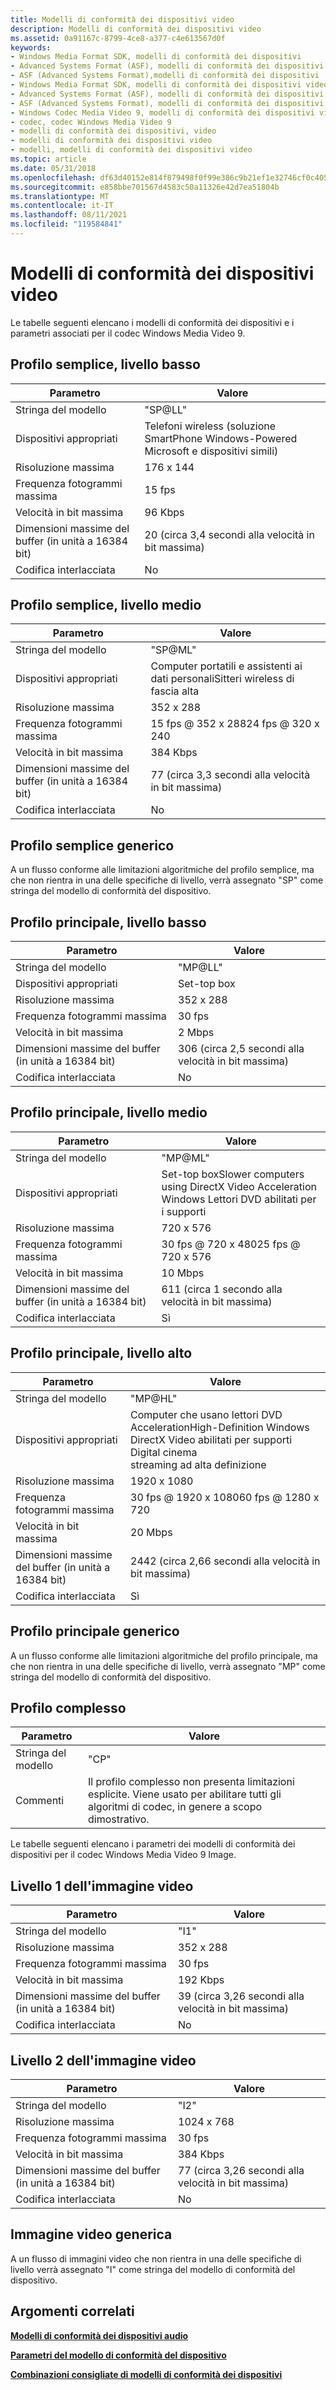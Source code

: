 ```yaml
---
title: Modelli di conformità dei dispositivi video
description: Modelli di conformità dei dispositivi video
ms.assetid: 0a91167c-8799-4ce8-a377-c4e613567d0f
keywords:
- Windows Media Format SDK, modelli di conformità dei dispositivi
- Advanced Systems Format (ASF), modelli di conformità dei dispositivi
- ASF (Advanced Systems Format),modelli di conformità dei dispositivi
- Windows Media Format SDK, modelli di conformità dei dispositivi video
- Advanced Systems Format (ASF), modelli di conformità dei dispositivi video
- ASF (Advanced Systems Format), modelli di conformità dei dispositivi video
- Windows Codec Media Video 9, modelli di conformità dei dispositivi video
- codec, codec Windows Media Video 9
- modelli di conformità dei dispositivi, video
- modelli di conformità dei dispositivi video
- modelli, modelli di conformità dei dispositivi video
ms.topic: article
ms.date: 05/31/2018
ms.openlocfilehash: df63d40152e814f879498f0f99e386c9b21ef1e32746cf0c405aa46ab9d2fa48
ms.sourcegitcommit: e858bbe701567d4583c50a11326e42d7ea51804b
ms.translationtype: MT
ms.contentlocale: it-IT
ms.lasthandoff: 08/11/2021
ms.locfileid: "119584841"
---
```

# <a name="video-device-conformance-templates"></a>Modelli di conformità dei dispositivi video

Le tabelle seguenti elencano i modelli di conformità dei dispositivi e i parametri associati per il codec Windows Media Video 9.

## <a name="simple-profile-low-level"></a>Profilo semplice, livello basso



| Parametro                                | Valore                                                                                 |
|------------------------------------------|---------------------------------------------------------------------------------------|
| Stringa del modello                          | "SP@LL"                                                                               |
| Dispositivi appropriati                      | Telefoni wireless (soluzione SmartPhone Windows-Powered Microsoft e dispositivi simili) |
| Risoluzione massima                       | 176 x 144                                                                             |
| Frequenza fotogrammi massima                       | 15 fps                                                                                |
| Velocità in bit massima                         | 96 Kbps                                                                               |
| Dimensioni massime del buffer (in unità a 16384 bit) | 20 (circa 3,4 secondi alla velocità in bit massima)                                            |
| Codifica interlacciata                      | No                                                                                    |



 

## <a name="simple-profile-medium-level"></a>Profilo semplice, livello medio



| Parametro                                | Valore                                                                                |
|------------------------------------------|--------------------------------------------------------------------------------------|
| Stringa del modello                          | "SP@ML"                                                                              |
| Dispositivi appropriati                      | Computer portatili e assistenti ai dati personaliSitteri wireless di fascia alta<br/> |
| Risoluzione massima                       | 352 x 288                                                                            |
| Frequenza fotogrammi massima                       | 15 fps @ 352 x 28824 fps @ 320 x 240<br/>                                      |
| Velocità in bit massima                         | 384 Kbps                                                                             |
| Dimensioni massime del buffer (in unità a 16384 bit) | 77 (circa 3,3 secondi alla velocità in bit massima)                                           |
| Codifica interlacciata                      | No                                                                                   |



 

## <a name="generic-simple-profile"></a>Profilo semplice generico

A un flusso conforme alle limitazioni algoritmiche del profilo semplice, ma che non rientra in una delle specifiche di livello, verrà assegnato "SP" come stringa del modello di conformità del dispositivo.

## <a name="main-profile-low-level"></a>Profilo principale, livello basso



| Parametro                                | Valore                                       |
|------------------------------------------|---------------------------------------------|
| Stringa del modello                          | "MP@LL"                                     |
| Dispositivi appropriati                      | Set-top box                               |
| Risoluzione massima                       | 352 x 288                                   |
| Frequenza fotogrammi massima                       | 30 fps                                      |
| Velocità in bit massima                         | 2 Mbps                                      |
| Dimensioni massime del buffer (in unità a 16384 bit) | 306 (circa 2,5 secondi alla velocità in bit massima) |
| Codifica interlacciata                      | No                                          |



 

## <a name="main-profile-medium-level"></a>Profilo principale, livello medio



| Parametro                                | Valore                                                                                                                  |
|------------------------------------------|------------------------------------------------------------------------------------------------------------------------|
| Stringa del modello                          | "MP@ML"                                                                                                                |
| Dispositivi appropriati                      | Set-top boxSlower computers using DirectX Video Acceleration<br/> Windows Lettori DVD abilitati per i supporti<br/> |
| Risoluzione massima                       | 720 x 576                                                                                                              |
| Frequenza fotogrammi massima                       | 30 fps @ 720 x 48025 fps @ 720 x 576<br/>                                                                        |
| Velocità in bit massima                         | 10 Mbps                                                                                                                |
| Dimensioni massime del buffer (in unità a 16384 bit) | 611 (circa 1 secondo alla velocità in bit massima)                                                                               |
| Codifica interlacciata                      | Sì                                                                                                                    |



 

## <a name="main-profile-high-level"></a>Profilo principale, livello alto



| Parametro                                | Valore                                                                                                                                                                 |
|------------------------------------------|-----------------------------------------------------------------------------------------------------------------------------------------------------------------------|
| Stringa del modello                          | "MP@HL"                                                                                                                                                               |
| Dispositivi appropriati                      | Computer che usano lettori DVD AccelerationHigh-Definition Windows DirectX Video abilitati per supporti<br/> Digital cinema<br/> streaming ad alta definizione<br/> |
| Risoluzione massima                       | 1920 x 1080                                                                                                                                                           |
| Frequenza fotogrammi massima                       | 30 fps @ 1920 x 108060 fps @ 1280 x 720<br/>                                                                                                                    |
| Velocità in bit massima                         | 20 Mbps                                                                                                                                                               |
| Dimensioni massime del buffer (in unità a 16384 bit) | 2442 (circa 2,66 secondi alla velocità in bit massima)                                                                                                                         |
| Codifica interlacciata                      | Sì                                                                                                                                                                   |



 

## <a name="generic-main-profile"></a>Profilo principale generico

A un flusso conforme alle limitazioni algoritmiche del profilo principale, ma che non rientra in una delle specifiche di livello, verrà assegnato "MP" come stringa del modello di conformità del dispositivo.

## <a name="complex-profile"></a>Profilo complesso



| Parametro       | Valore                                                                                                                                  |
|-----------------|----------------------------------------------------------------------------------------------------------------------------------------|
| Stringa del modello | "CP"                                                                                                                                   |
| Commenti         | Il profilo complesso non presenta limitazioni esplicite. Viene usato per abilitare tutti gli algoritmi di codec, in genere a scopo dimostrativo. |



 

Le tabelle seguenti elencano i parametri dei modelli di conformità dei dispositivi per il codec Windows Media Video 9 Image.

## <a name="video-image-level-1"></a>Livello 1 dell'immagine video



| Parametro                                | Valore                                       |
|------------------------------------------|---------------------------------------------|
| Stringa del modello                          | "I1"                                        |
| Risoluzione massima                       | 352 x 288                                   |
| Frequenza fotogrammi massima                       | 30 fps                                      |
| Velocità in bit massima                         | 192 Kbps                                    |
| Dimensioni massime del buffer (in unità a 16384 bit) | 39 (circa 3,26 secondi alla velocità in bit massima) |
| Codifica interlacciata                      | No                                          |



 

## <a name="video-image-level-2"></a>Livello 2 dell'immagine video



| Parametro                                | Valore                                       |
|------------------------------------------|---------------------------------------------|
| Stringa del modello                          | "I2"                                        |
| Risoluzione massima                       | 1024 x 768                                  |
| Frequenza fotogrammi massima                       | 30 fps                                      |
| Velocità in bit massima                         | 384 Kbps                                    |
| Dimensioni massime del buffer (in unità a 16384 bit) | 77 (circa 3,26 secondi alla velocità in bit massima) |
| Codifica interlacciata                      | No                                          |



 

## <a name="generic-video-image"></a>Immagine video generica

A un flusso di immagini video che non rientra in una delle specifiche di livello verrà assegnato "I" come stringa del modello di conformità del dispositivo.

## <a name="related-topics"></a>Argomenti correlati

<dl> <dt>

[**Modelli di conformità dei dispositivi audio**](audio-device-conformance-templates.md)
</dt> <dt>

[**Parametri del modello di conformità del dispositivo**](device-conformance-template-parameters.md)
</dt> <dt>

[**Combinazioni consigliate di modelli di conformità dei dispositivi**](recommended-device-conformance-template-combinations.md)
</dt> </dl>

 

 





